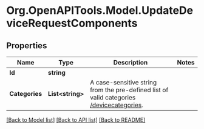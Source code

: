 # Org.OpenAPITools.Model.UpdateDeviceRequestComponents
## Properties

Name | Type | Description | Notes
------------ | ------------- | ------------- | -------------
**Id** | **string** |  | 
**Categories** | **List&lt;string&gt;** | A case-sensitive string from the pre-defined list of valid categories [/devicecategories](#/operation/listCategories). | 

[[Back to Model list]](../README.md#documentation-for-models) [[Back to API list]](../README.md#documentation-for-api-endpoints) [[Back to README]](../README.md)

